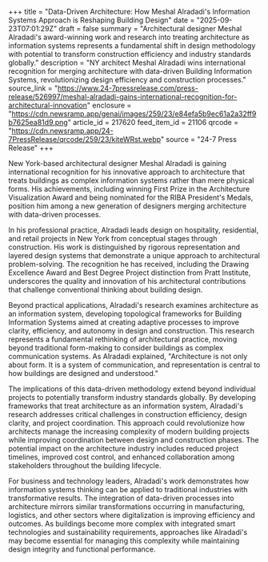 +++
title = "Data-Driven Architecture: How Meshal Alradadi's Information Systems Approach is Reshaping Building Design"
date = "2025-09-23T07:01:29Z"
draft = false
summary = "Architectural designer Meshal Alradadi's award-winning work and research into treating architecture as information systems represents a fundamental shift in design methodology with potential to transform construction efficiency and industry standards globally."
description = "NY architect Meshal Alradadi wins international recognition for merging architecture with data-driven Building Information Systems, revolutionizing design efficiency and construction processes."
source_link = "https://www.24-7pressrelease.com/press-release/526997/meshal-alradadi-gains-international-recognition-for-architectural-innovation"
enclosure = "https://cdn.newsramp.app/genai/images/259/23/e84efa5b9ec61a2a32ff9b7625ea81d9.png"
article_id = 217620
feed_item_id = 21106
qrcode = "https://cdn.newsramp.app/24-7PressRelease/qrcode/259/23/kiteWRst.webp"
source = "24-7 Press Release"
+++

<p>New York-based architectural designer Meshal Alradadi is gaining international recognition for his innovative approach to architecture that treats buildings as complex information systems rather than mere physical forms. His achievements, including winning First Prize in the Architecture Visualization Award and being nominated for the RIBA President's Medals, position him among a new generation of designers merging architecture with data-driven processes.</p><p>In his professional practice, Alradadi leads design on hospitality, residential, and retail projects in New York from conceptual stages through construction. His work is distinguished by rigorous representation and layered design systems that demonstrate a unique approach to architectural problem-solving. The recognition he has received, including the Drawing Excellence Award and Best Degree Project distinction from Pratt Institute, underscores the quality and innovation of his architectural contributions that challenge conventional thinking about building design.</p><p>Beyond practical applications, Alradadi's research examines architecture as an information system, developing topological frameworks for Building Information Systems aimed at creating adaptive processes to improve clarity, efficiency, and autonomy in design and construction. This research represents a fundamental rethinking of architectural practice, moving beyond traditional form-making to consider buildings as complex communication systems. As Alradadi explained, "Architecture is not only about form. It is a system of communication, and representation is central to how buildings are designed and understood."</p><p>The implications of this data-driven methodology extend beyond individual projects to potentially transform industry standards globally. By developing frameworks that treat architecture as an information system, Alradadi's research addresses critical challenges in construction efficiency, design clarity, and project coordination. This approach could revolutionize how architects manage the increasing complexity of modern building projects while improving coordination between design and construction phases. The potential impact on the architecture industry includes reduced project timelines, improved cost control, and enhanced collaboration among stakeholders throughout the building lifecycle.</p><p>For business and technology leaders, Alradadi's work demonstrates how information systems thinking can be applied to traditional industries with transformative results. The integration of data-driven processes into architecture mirrors similar transformations occurring in manufacturing, logistics, and other sectors where digitalization is improving efficiency and outcomes. As buildings become more complex with integrated smart technologies and sustainability requirements, approaches like Alradadi's may become essential for managing this complexity while maintaining design integrity and functional performance.</p>